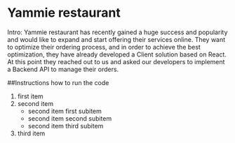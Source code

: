 # Yammie restaurant

Intro:
Yammie restaurant has recently gained a huge success and popularity and
would like to expand and start offering their services online.
They want to optimize their ordering process, and in order to achieve the
best optimization, they have already developed a Client solution based on
React.
At this point they reached out to us and asked our developers to implement
a Backend API to manage their orders.

##Instructions how to run the code
<ol>
  <li>first item</li>
  <li>second item  <!-- closing </li> tag not here! -->
    <ul>
      <li>second item first subitem</li>
      <li>second item second subitem</li>
      <li>second item third subitem</li>
    </ul>
  </li>            <!-- Here's the closing </li> tag -->
  <li>third item</li>
</ol>
